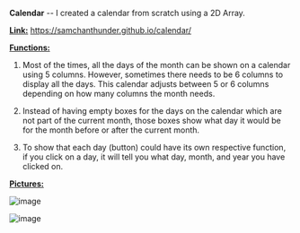 **Calendar** -- I created a calendar from scratch using a 2D Array.

**<ins>Link:</ins>** https://samchanthunder.github.io/calendar/

**<ins>Functions:</ins>**

  1. Most of the times, all the days of the month can be shown on a calendar using 5 columns. However, sometimes there needs to be 6 columns to display all the days. This calendar adjusts between 5 or 6 columns depending on how many columns the month needs.

  2. Instead of having empty boxes for the days on the calendar which are not part of the current month, those boxes show what day it would be for the month before or after the current month.

  3. To show that each day (button) could have its own respective function, if you click on a day, it will tell you what day, month, and year you have clicked on.

**<ins>Pictures:</ins>**

![image](https://github.com/SamchanThunder/calendar/assets/81918438/d4aad446-d104-4de4-9e96-9e27271e9f67)

![image](https://github.com/SamchanThunder/calendar/assets/81918438/2de4e367-883d-4139-bf5e-fa153a26eb75)
